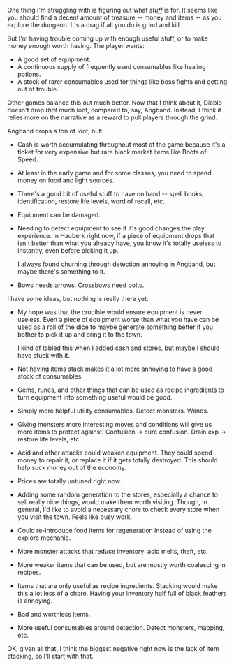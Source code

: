 One thing I'm struggling with is figuring out what *stuff* is for. It seems
like you should find a decent amount of treasure -- money and items -- as you
explore the dungeon. It's a drag if all you do is grind and kill.

But I'm having trouble coming up with enough useful stuff, or to make money
enough worth having. The player wants:

*   A good set of equipment.
*   A continuous supply of frequently used consumables like healing potions.
*   A stock of rarer consumables used for things like boss fights and getting
    out of trouble.

Other games balance this out much better. Now that I think about it, Diablo
doesn't drop *that* much loot, compared to, say, Angband. Instead, I think it
relies more on the narrative as a reward to pull players through the grind.

Angband drops a ton of loot, but:

*  Cash is worth accumulating throughout most of the game because it's a ticket
   for very expensive but rare black market items like Boots of Speed.

*  At least in the early game and for some classes, you need to spend money on
   food and light sources.

*  There's a good bit of useful stuff to have on hand -- spell books,
   identification, restore life levels, word of recall, etc.

*  Equipment can be damaged.

*  Needing to detect equipment to see if it's good changes the play experience.
   In Hauberk right now, if a piece of equipment drops that isn't better than
   what you already have, you know it's totally useless to instantly, even
   before picking it up.

   I always found churning through detection annoying in Angband, but maybe
   there's something to it.

*  Bows needs arrows. Crossbows need bolts.

I have some ideas, but nothing is really there yet:

*   My hope was that the crucible would ensure equipment is never useless. Even
    a piece of equipment worse than what you have can be used as a roll of the
    dice to maybe generate something better if you bother to pick it up and
    bring it to the town.

    I kind of tabled this when I added cash and stores, but maybe I should have
    stuck with it.

*   Not having items stack makes it a lot more annoying to have a good stock of
    consumables.

*   Gems, runes, and other things that can be used as recipe ingredients to
    turn equipment into something useful would be good.

*   Simply more helpful utility consumables. Detect monsters. Wands.

*   Giving monsters more interesting moves and conditions will give us more
    items to protect against. Confusion -> cure confusion. Drain exp -> restore
    life levels, etc.

*   Acid and other attacks could weaken equipment. They could spend money to
    repair it, or replace it if it gets totally destroyed. This should help
    suck money out of the economy.

*   Prices are totally untuned right now.

*   Adding some random generation to the stores, especially a chance to sell
    really nice things, would make them worth visiting. Though, in general, I'd
    like to avoid a necessary chore to check every store when you visit the
    town. Feels like busy work.

*   Could re-introduce food items for regeneration instead of using the explore
    mechanic.

*   More monster attacks that reduce inventory: acid melts, theft, etc.

*   More weaker items that can be used, but are mostly worth coalescing in
    recipes.

*   Items that are only useful as recipe ingredients. Stacking would make this
    a lot less of a chore. Having your inventory half full of black feathers
    is annoying.

*   Bad and worthless items.

*   More useful consumables around detection. Detect monsters, mapping, etc.

OK, given all that, I think the biggest negative right now is the lack of item
stacking, so I'll start with that.
